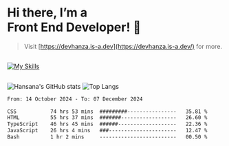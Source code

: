 # Hi there, I’m a<br>Front End Developer! 👋
> Visit [https://devhanza.is-a.dev](https://devhanza.is-a.dev/) for more.

##
[![My Skills](https://skillicons.dev/icons?i=html,css,js,tailwind,sass,bootstrap,ts,angular,nodejs,express,py,wordpress,figma,ps)](https://hansana.is-a.dev)
##
![Hansana's GitHub stats](https://github-readme-stats.vercel.app/api?username=DevHanza\&hide=issues\&show_icons=true&theme=dark)
![Top Langs](https://github-readme-stats.vercel.app/api/top-langs/?username=DevHanza\&layout=compact&theme=dark)

<!--START_SECTION:waka-->

```txt
From: 14 October 2024 - To: 07 December 2024

CSS           74 hrs 53 mins  #########----------------   35.81 %
HTML          55 hrs 37 mins  #######------------------   26.60 %
TypeScript    46 hrs 45 mins  ######-------------------   22.36 %
JavaScript    26 hrs 4 mins   ###----------------------   12.47 %
Bash          1 hr 2 mins     -------------------------   00.50 %
```

<!--END_SECTION:waka-->

